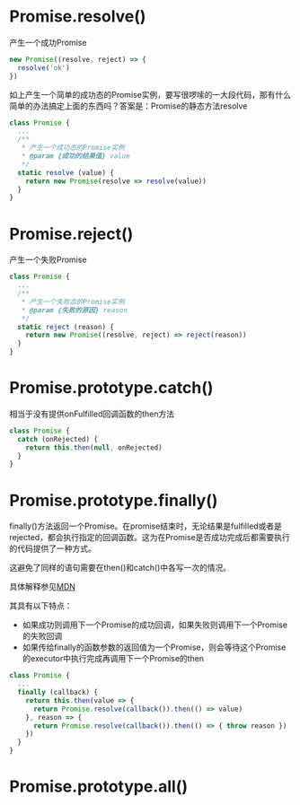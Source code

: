 # Promise.resolve()
产生一个成功Promise
```js
new Promise((resolve, reject) => {
  resolve('ok')
})
```
如上产生一个简单的成功态的Promise实例，要写很啰嗦的一大段代码，那有什么简单的办法搞定上面的东西吗？答案是：Promise的静态方法resolve

```js
class Promise {
  ...
  /**
   * 产生一个成功态的Promise实例
   * @param {成功的结果值} value 
   */
  static resolve (value) {
    return new Promise(resolve => resolve(value))
  }
}
```

# Promise.reject()
产生一个失败Promise
```js
class Promise {
  ...
  /**
   * 产生一个失败态的Promise实例
   * @param {失败的原因} reason 
   */
  static reject (reason) {
    return new Promise((resolve, reject) => reject(reason))
  }
}
```

# Promise.prototype.catch()
相当于没有提供onFulfilled回调函数的then方法
```js
class Promise {
  catch (onRejected) {
    return this.then(null, onRejected)
  }
}
```

# Promise.prototype.finally()
finally()方法返回一个Promise。在promise结束时，无论结果是fulfilled或者是rejected，都会执行指定的回调函数。这为在Promise是否成功完成后都需要执行的代码提供了一种方式。

这避免了同样的语句需要在then()和catch()中各写一次的情况。

具体解释参见[MDN](https://developer.mozilla.org/zh-CN/docs/Web/JavaScript/Reference/Global_Objects/Promise/finally)

其具有以下特点：
* 如果成功则调用下一个Promise的成功回调，如果失败则调用下一个Promise的失败回调
* 如果传给finally的函数参数的返回值为一个Promise，则会等待这个Promise的executor中执行完成再调用下一个Promise的then

```js
class Promise {
  ...
  finally (callback) {
    return this.then(value => {
      return Promise.resolve(callback()).then(() => value)
    }, reason => {
      return Promise.resolve(callback()).then(() => { throw reason })
    })
  }
}
```

# Promise.prototype.all()

